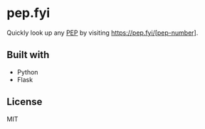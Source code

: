 # pep.fyi

Quickly look up any [PEP](https://www.python.org/dev/peps/pep-0001/) by visiting https://pep.fyi/[pep-number].


## Built with

* Python
* Flask

## License

MIT
